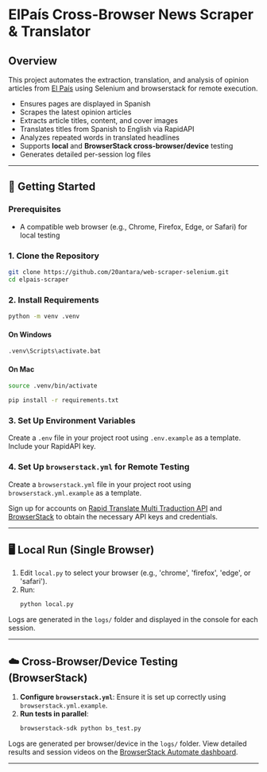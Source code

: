 # ElPaís Cross-Browser News Scraper & Translator

## Overview
This project automates the extraction, translation, and analysis of opinion articles from  [El País](https://elpais.com/) using Selenium and browserstack for remote execution.

- Ensures pages are displayed in Spanish
- Scrapes the latest opinion articles
- Extracts article titles, content, and cover images
- Translates titles from Spanish to English via RapidAPI
- Analyzes repeated words in translated headlines
- Supports **local** and **BrowserStack cross-browser/device** testing
- Generates detailed per-session log files

---

## 🚀 Getting Started

### Prerequisites
- A compatible web browser (e.g., Chrome, Firefox, Edge, or Safari) for local testing

### 1. Clone the Repository
```bash
git clone https://github.com/20antara/web-scraper-selenium.git
cd elpais-scraper
```

### 2. Install Requirements
```bash
python -m venv .venv
```
#### On Windows
```bash
.venv\Scripts\activate.bat
```
#### On Mac
```bash
source .venv/bin/activate
```
```bash
pip install -r requirements.txt
```

### 3. Set Up Environment Variables
Create a `.env` file in your project root using `.env.example` as a template. Include your RapidAPI key.

### 4. Set Up `browserstack.yml` for Remote Testing
Create a `browserstack.yml` file in your project root using `browserstack.yml.example` as a template.

Sign up for accounts on [Rapid Translate Multi Traduction API](https://rapidapi.com/sibaridev/api/rapid-translate-multi-traduction) and [BrowserStack](https://www.browserstack.com/) to obtain the necessary API keys and credentials.

---

## 🖥️ Local Run (Single Browser)
1. Edit `local.py` to select your browser (e.g., 'chrome', 'firefox', 'edge', or 'safari').
2. Run:
   ```bash
   python local.py
   ```
Logs are generated in the `logs/` folder and displayed in the console for each session.

---

## ☁️ Cross-Browser/Device Testing (BrowserStack)
1. **Configure `browserstack.yml`**: Ensure it is set up correctly using `browserstack.yml.example`.
2. **Run tests in parallel**:
   ```bash
   browserstack-sdk python bs_test.py
   ```
Logs are generated per browser/device in the `logs/` folder. View detailed results and session videos on the [BrowserStack Automate dashboard](https://automate.browserstack.com/).

---
